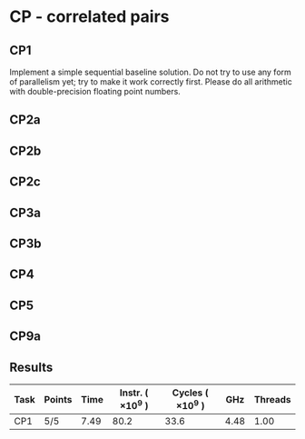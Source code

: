# CP - correlated pairs
## CP1
Implement a simple sequential baseline solution. Do not try to use any form of parallelism yet;
try to make it work correctly first. Please do all arithmetic with double-precision floating point
numbers.

## CP2a
## CP2b
## CP2c
## CP3a
## CP3b
## CP4
## CP5
## CP9a

## Results

| Task | Points |     Time | Instr. ( $\times 10^9$ ) | Cycles ( $\times 10^9$ ) |  GHz | Threads |
|------|--------|----------|--------------------------|--------------------------|------|---------|
| CP1  |    5/5 |     7.49 |                     80.2 |                     33.6 | 4.48 |    1.00 |

